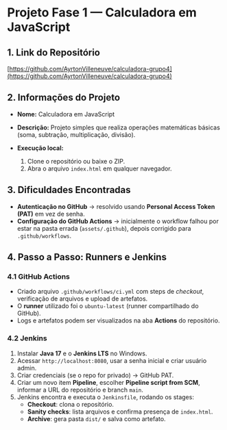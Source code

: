 # Projeto Fase 1 — Calculadora em JavaScript

## 1. Link do Repositório
[https://github.com/AyrtonVilleneuve/calculadora-grupo4](https://github.com/AyrtonVilleneuve/calculadora-grupo4)

## 2. Informações do Projeto
- **Nome:** Calculadora em JavaScript
- **Descrição:** Projeto simples que realiza operações matemáticas básicas (soma, subtração, multiplicação, divisão).

- **Execução local:**
  1. Clone o repositório ou baixe o ZIP.
  2. Abra o arquivo `index.html` em qualquer navegador.


## 3. Dificuldades Encontradas
- **Autenticação no GitHub** → resolvido usando **Personal Access Token (PAT)** em vez de senha.
- **Configuração do GitHub Actions** → inicialmente o workflow falhou por estar na pasta errada (`assets/.github`), depois corrigido para `.github/workflows`.

## 4. Passo a Passo: Runners e Jenkins

### 4.1 GitHub Actions
- Criado arquivo `.github/workflows/ci.yml` com steps de *checkout*, verificação de arquivos e upload de artefatos.
- O **runner** utilizado foi o `ubuntu-latest` (runner compartilhado do GitHub).
- Logs e artefatos podem ser visualizados na aba **Actions** do repositório.

### 4.2 Jenkins
1. Instalar **Java 17** e o **Jenkins LTS** no Windows.  
2. Acessar `http://localhost:8080`, usar a senha inicial e criar usuário admin.  
3. Criar credenciais (se o repo for privado) → GitHub PAT.  
4. Criar um novo item **Pipeline**, escolher **Pipeline script from SCM**, informar a URL do repositório e branch `main`.  
5. Jenkins encontra e executa o `Jenkinsfile`, rodando os stages:
   - **Checkout**: clona o repositório.
   - **Sanity checks**: lista arquivos e confirma presença de `index.html`.
   - **Archive**: gera pasta `dist/` e salva como artefato.






